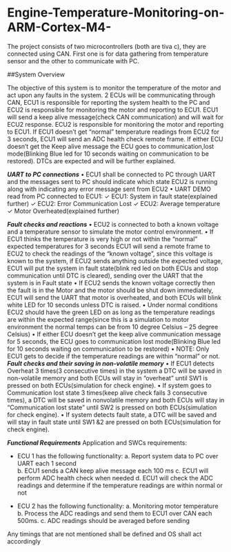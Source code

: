 # Engine-Temperature-Monitoring-on-ARM-Cortex-M4-
The project consists of two microcontrollers (both are tiva c), they are connected using CAN. First one is for data gathering from temperature sensor and the other to communicate with PC.

##System Overview

The objective of this system is to monitor the temperature of the motor and act upon any faults in the system.
2 ECUs will be communicating through CAN, ECU1 is responsible for reporting the system health to the PC and ECU2 is responsible for monitoring the motor and reporting to ECU1.
ECU1 will send a keep alive message(check CAN communication) and will wait for ECU2 response.
ECU2 is responsible for monitoring the motor and reporting to ECU1.
If ECU1 doesn’t get “normal” temperature readings from ECU2 for 3 seconds, ECU1 will send an ADC health check remote frame.
If either ECU doesn’t get the Keep alive message the ECU goes to communication,lost mode(Blinking Blue led for 10 seconds waiting on communication to be restored).
DTCs are expected and will be further explained.

***UART to PC connections***
• ECU1 shall be connected to PC through UART and the messages sent to PC should indicate which state ECU2 is running along with indicating any error message sent from ECU2 
• UART DEMO read from PC connected to ECU1: 
      ✓ ECU1: System in fault state(explained further)
      ✓ ECU2: Error Communication Lost 
      ✓ ECU2: Average temperature 
      ✓ Motor Overheated(explained further)

***Fault checks and reactions***
• ECU2 is connected to both a known voltage and a temperature sensor to simulate the motor control environment.
• If ECU1 thinks the temperature is very high or not within the “normal” expected temperatures for 3 seconds ECU1 will send a remote frame to ECU2 to check the readings of the “known voltage”, since this voltage is known to the system, if ECU2 sends anything outside the expected voltage, ECU1 will put the system in fault state(blink red led on both ECUs and stop communication until DTC is cleared), sending over the UART that the system is in Fault state
• If ECU2 sends the known voltage correctly then the fault is in the Motor and the motor should be shut down immediately, ECU1 will send the UART that motor is overheated, and both ECUs will blink white LED for 10 seconds unless DTC is raised.
• Under normal conditions ECU2 should have the green LED on as long as the temperature readings are within the expected range(since this is a simulation to motor environment the normal temps can be from 10 degree Celsius – 25 degree Celsius)
• If either ECU doesn’t get the keep alive communication message for 5 seconds, the ECU goes to communication lost mode(Blinking Blue led for 10 seconds waiting on communication to be restored)
• NOTE:
Only ECU1 gets to decide if the temperature readings are within “normal” or not.
***Fault checks and their saving in non-volatile memory***
• If ECU1 detects Overheat 3 times(3 consecutive times) in the system a DTC will be saved in non-volatile memory and both ECUs will stay in “overheat” until SW1 is pressed on both ECUs(simulation for check engine).
• If system goes to Communication lost state 3 times(keep alive check fails 3 consecutive times), a DTC will be saved in nonvolatile memory and both ECUs will stay in “Communication lost state” until SW2 is pressed on both ECUs(simulation for check engine).
• If system detects fault state, a DTC will be saved and will stay in fault state until SW1 &2 are pressed on both ECUs(simulation for check engine).

***Functional Requirements***
Application and SWCs requirements:
-  ECU 1 has the following functionality:
        a. Report system data to PC over UART each 1 second  
        b. ECU1 sends a CAN keep alive message each 100 ms
        c. ECU1 will perform ADC health check when needed
        d. ECU1 will check the ADC readings and determine if the temperature readings are within normal or not

-  ECU 2 has the following functionality:
        a. Monitoring motor temperature
        b. Process the ADC readings and send them to ECU1 over CAN each 500ms.
        c. ADC readings should be averaged before sending
   
Any timings that are not mentioned shall be defined and OS shall
act accordingly

